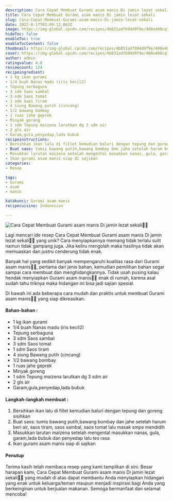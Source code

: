 ```yaml
---
description: Cara Cepat Membuat Gurami asam manis Di jamin lezat sekali"
title: Cara Cepat Membuat Gurami asam manis Di jamin lezat sekali
slug: Cara-Cepat-Membuat-Gurami-asam-manis-Di-jamin-lezat-sekali
date: 2022-8-17T03:09:12.063Z
image: https://img-global.cpcdn.com/recipes/4b831adfb94d9f9e/400x400cq70/photo.jpg
hideToc: false
enableToc: true
enableTocContent: false
thumbnail: https://img-global.cpcdn.com/recipes/4b831adfb94d9f9e/400x400cq70/photo.jpg
cover: https://img-global.cpcdn.com/recipes/4b831adfb94d9f9e/400x400cq70/photo.jpg
author: admin
ratingvalue: 4.8
reviewcount: 124
recipeingredient:
- 1 kg ikan gurami
- 1/4 buah Nanas madu (iris kecil2)
- Tepung serbaguna
- 3 sdm Saos sambal
- 3 sdm Saos tomat
- 1 sdm Saos tiram
- 4 siung Bawang putih (cincang)
- 1/2 bawang bombay
- 1 ruas jahe geprek
- Minyak goreng
- 1 sdm Tepung maizena larutkan dg 3 sdm air
- 2 gls air
- Garam,gula,penyedap,lada bubuk
recipeinstructions:
- Bersihkan ikan lalu di fillet kemudian baluri dengan tepung dan goreng sisihkan
- Buat saos: tumis bawang putih,bawang bombay dan jahe setelah harum beri air, saos tiram, saos sambal, saos tomat lalu masak smpe mendidih
- Masukkan larutan maizena setelah mengental masukkan nanas, gula, garam,lada bubuk dan penyedap lalu tes rasa
- Ikan gurami asam manis siap di sajikan
categories:
- Resep

tags:
- Gurami
- asam
- manis

katakunci: Gurami asam manis
recipecuisine: Indonesian

---
```


![Cara Cepat Membuat Gurami asam manis Di jamin lezat sekali👩‍🍳](https://img-global.cpcdn.com/recipes/4b831adfb94d9f9e/400x400cq70/photo.jpg)

Lagi mencari ide resep Cara Cepat Membuat Gurami asam manis Di jamin lezat sekali👩‍🍳 yang unik? Cara menyiapkannya memang tidak terlalu sulit namun tidak gampang juga. Jika keliru mengolah maka hasilnya tidak akan memuaskan dan justru cenderung tidak enak.

Banyak hal yang sedikit banyak mempengaruhi kualitas rasa dari Gurami asam manis👩‍🍳, pertama dari jenis bahan, kemudian pemilihan bahan segar sampai cara membuat dan menghidangkannya. Tidak usah pusing kalau hendak menyiapkan Gurami asam manis👩‍🍳 enak di rumah, karena asal sudah tahu triknya maka hidangan ini bisa jadi sajian spesial.

Di bawah ini ada beberapa cara mudah dan praktis untuk membuat Gurami asam manis👩‍🍳 yang siap dikreasikan.

<!--inarticleads1-->

#### Bahan-bahan :

- 1 kg ikan gurami
- 1/4 buah Nanas madu (iris kecil2)
- Tepung serbaguna
- 3 sdm Saos sambal
- 3 sdm Saos tomat
- 1 sdm Saos tiram
- 4 siung Bawang putih (cincang)
- 1/2 bawang bombay
- 1 ruas jahe geprek
- Minyak goreng
- 1 sdm Tepung maizena larutkan dg 3 sdm air
- 2 gls air
- Garam,gula,penyedap,lada bubuk

<!--inarticleads2-->

#### Langkah-langkah membuat :

1. Bersihkan ikan lalu di fillet kemudian baluri dengan tepung dan goreng sisihkan
1. Buat saos: tumis bawang putih,bawang bombay dan jahe setelah harum beri air, saos tiram, saos sambal, saos tomat lalu masak smpe mendidih
1. Masukkan larutan maizena setelah mengental masukkan nanas, gula, garam,lada bubuk dan penyedap lalu tes rasa
1. Ikan gurami asam manis siap di sajikan

#### Penutup

Terima kasih telah membaca resep yang kami tampilkan di sini. Besar harapan kami, Cara Cepat Membuat Gurami asam manis Di jamin lezat sekali👩‍🍳 yang mudah di atas dapat membantu Anda menyiapkan hidangan yang enak untuk keluarga/teman maupun menjadi inspirasi bagi Anda yang berkeinginan untuk berjualan makanan. Semoga bermanfaat dan selamat mencoba!